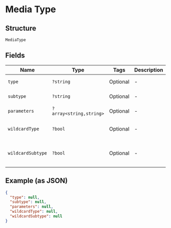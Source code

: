 
# Media Type

## Structure

`MediaType`

## Fields

| Name | Type | Tags | Description | Getter | Setter |
|  --- | --- | --- | --- | --- | --- |
| `type` | `?string` | Optional | - | getType(): ?string | setType(?string type): void |
| `subtype` | `?string` | Optional | - | getSubtype(): ?string | setSubtype(?string subtype): void |
| `parameters` | `?array<string,string>` | Optional | - | getParameters(): ?array | setParameters(?array parameters): void |
| `wildcardType` | `?bool` | Optional | - | getWildcardType(): ?bool | setWildcardType(?bool wildcardType): void |
| `wildcardSubtype` | `?bool` | Optional | - | getWildcardSubtype(): ?bool | setWildcardSubtype(?bool wildcardSubtype): void |

## Example (as JSON)

```json
{
  "type": null,
  "subtype": null,
  "parameters": null,
  "wildcardType": null,
  "wildcardSubtype": null
}
```

